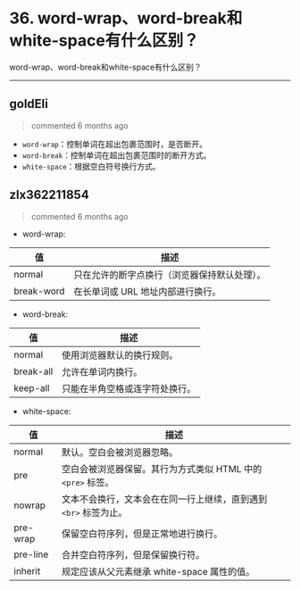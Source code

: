 
 # 36. word-wrap、word-break和white-space有什么区别？ 
 word-wrap、word-break和white-space有什么区别？ 
 ***
## goldEli 
 > commented 6 months ago 

* `word-wrap`：控制单词在超出包裹范围时，是否断开。
* `word-break`：控制单词在超出包裹范围时的断开方式。
* `white-space`：根据空白符号换行方式。
## zlx362211854 
 > commented 6 months ago 

* word-wrap: 

值 |  描述
-- | --
normal | 只在允许的断字点换行（浏览器保持默认处理）。
break-word | 在长单词或 URL 地址内部进行换行。

* word-break:

值 | 描述
-- | --
normal | 使用浏览器默认的换行规则。
break-all | 允许在单词内换行。
keep-all | 只能在半角空格或连字符处换行。

* white-space:

值 | 描述
-- | --
normal | 默认。空白会被浏览器忽略。
pre | 空白会被浏览器保留。其行为方式类似 HTML 中的 `<pre>` 标签。
nowrap | 文本不会换行，文本会在在同一行上继续，直到遇到 `<br>` 标签为止。
pre-wrap | 保留空白符序列，但是正常地进行换行。
pre-line | 合并空白符序列，但是保留换行符。
inherit | 规定应该从父元素继承 white-space 属性的值。


